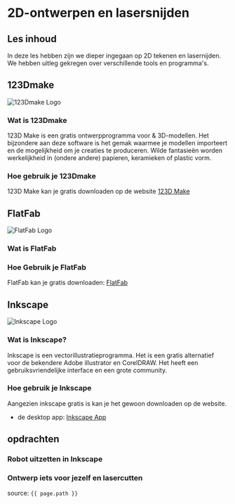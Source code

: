 # 2D-ontwerpen en lasersnijden
## Les inhoud

In deze les hebben zijn we dieper ingegaan op 2D tekenen en lasernijden. 
We hebben uitleg gekregen over verschillende tools en programma's.

## 123Dmake 
![123Dmake Logo]({{site.baseurl}}/assets/Foto's/123DMake-Logo.png)
### Wat is 123Dmake

123D Make is een gratis ontwerpprogramma voor & 3D-modellen. Het bijzondere aan deze software is het gemak waarmee je modellen importeert en de mogelijkheid om je creaties te produceren. Wilde fantasieën worden werkelijkheid in (ondere andere) papieren, keramieken of plastic vorm.

### Hoe gebruik je 123Dmake
123D Make kan je gratis downloaden op de website [123D Make](https://autodesk-123d-make.softonic.nl/)

## FlatFab
![FlatFab Logo]({{site.baseurl}}/assets/Foto's/FlatFab-Logo.png)
### Wat is FlatFab

### Hoe Gebruik je FlatFab
FlatFab kan je gratis downloaden: [FlatFab](http://www.flatfab.com/)

## Inkscape
![Inkscape Logo]({{site.baseurl}}/assets/Foto's/Inkscape_Logo.png)


### Wat is Inkscape?
Inkscape is een vectorillustratieprogramma. Het is een gratis alternatief voor de bekendere Adobe illustrator en CorelDRAW. Het heeft een gebruiksvriendelijke interface en een grote community.

### Hoe gebruik je Inkscape
Aangezien inkscape gratis is kan je het gewoon downloaden op de website.
* de desktop app: [Inkscape App](https://inkscape.org/release/inkscape-1.0.1/)


## opdrachten

### Robot uitzetten in Inkscape

### Ontwerp iets voor jezelf en lasercutten


source: `{{ page.path }}`
